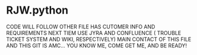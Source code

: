 # RJW.python
CODE WILL FOLLOW 
OTHER FILE HAS CUTOMER INFO AND REQUIREMENTS
NEXT TIEM USE JYRA AND CONFLUENCE   ( TROUBLE TICKET SYSTEM AND WIKI, RESPECTIVELY) 
MAIN CONTACT OF THIS FILE AND THIS GIT IS AMC... YOU KNOW ME, COME GET ME, AND BE READY!
